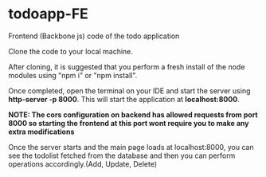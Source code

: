 # todoapp-FE
Frontend (Backbone js) code of the todo application

Clone the code to your local machine.

After cloning, it is suggested that you perform a fresh install of the node modules using "npm i" or "npm install".

Once completed, open the terminal on your IDE and start the server using **http-server -p 8000**. This will start the application at **localhost:8000**.

**NOTE: The cors configuration on backend has allowed requests from port 8000 so starting the frontend at this port wont require you to make any extra modifications**

Once the server starts and the main page loads at localhost:8000, you can see the todolist fetched from the database and then you can perform operations accordingly.(Add, Update, Delete)
